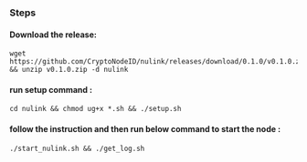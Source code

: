 ### Steps
#### Download the release:
    wget https://github.com/CryptoNodeID/nulink/releases/download/0.1.0/v0.1.0.zip && unzip v0.1.0.zip -d nulink
#### run setup command : 
    cd nulink && chmod ug+x *.sh && ./setup.sh
#### follow the instruction and then run below command to start the node :
    ./start_nulink.sh && ./get_log.sh
